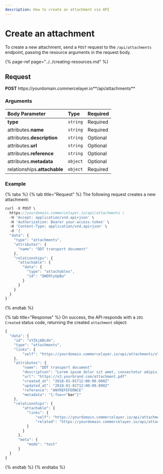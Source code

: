 ```yaml
---
description: How to create an attachment via API
---
```


# Create an attachment

To create a new attachment, send a `POST` request to the `/api/attachments` endpoint, passing the resource arguments in the request body.

{% page-ref page="../../creating-resources.md" %}

## Request

**POST** https://<i></i>yourdomain.commercelayer.io**/api/attachments**

### Arguments

| Body Parameter | Type | Required |
| :--- | :--- | :--- |
| **type** | `string` | Required |
| attributes.**name** | `string` | Required |
| attributes.**description** | `string` | Optional |
| attributes.**url** | `string` | Optional |
| attributes.**reference** | `string` | Optional |
| attributes.**metadata** | `object` | Optional |
| relationships.**attachable** | `object` | Required |

### Example

{% tabs %}
{% tab title="Request" %}
The following request creates a new attachment:

```javascript
curl -X POST \
  https://yourdomain.commercelayer.io/api/attachments \
  -H 'Accept: application/vnd.api+json' \
  -H 'Authorization: Bearer your-access-token' \
  -H 'Content-Type: application/vnd.api+json' \
  -d '{
  "data": {
    "type": "attachments",
    "attributes": {
      "name": "DDT transport document"
    },
    "relationships": {
      "attachable": {
        "data": {
          "type": "attachables",
          "id": "QWERtyUpBa"
        }
      }
    }
  }
}'
```
{% endtab %}

{% tab title="Response" %}
On success, the API responds with a `201 Created` status code, returning the created `attachment` object:

```javascript
{
  "data": {
    "id": "xYZkjABcde",
    "type": "attachments",
    "links": {
        "self": "https://yourdomain.commercelayer.io/api/attachments/xYZkjABcde"
    },
    "attributes": {
        "name": "DDT transport document"
        "description": "Lorem ipsum dolor sit amet, consectetur adipisicing elit, sed do eiusmod tempor incididunt ut labore et dolore magna aliqua."
        "url": "https://s3.yourbrand.com/attachment.pdf"
        "created_at": "2018-01-01T12:00:00.000Z"
        "updated_at": "2018-01-01T12:00:00.000Z"
        "reference": "ANYREFEFERNCE"
        "metadata": "{:foo=>"bar"}"
    },
    "relationships": {
        "attachable": {
          "links": {
              "self": "https://yourdomain.commercelayer.io/api/attachments/xYZkjABcde/relationships/attachable",
              "related": "https://yourdomain.commercelayer.io/api/attachments/xYZkjABcde/attachable"
          }
        }
      },
      "meta": {
          "mode": "test"
      }
  }
}
```
{% endtab %}
{% endtabs %}
